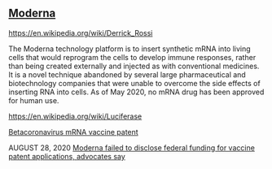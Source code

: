 <div class="menu-data" data-parent="#pages/blog/cv19/index"/></div>

## [Moderna](https://en.wikipedia.org/wiki/Moderna)


https://en.wikipedia.org/wiki/Derrick_Rossi

The Moderna technology platform is to insert synthetic mRNA into living cells that would reprogram the cells to develop immune responses, rather than being created externally and injected as with conventional medicines. It is a novel technique abandoned by several large pharmaceutical and biotechnology companies that were unable to overcome the side effects of inserting RNA into cells.  As of May 2020, no mRNA drug has been approved for human use.

https://en.wikipedia.org/wiki/Luciferase

[Betacoronavirus mRNA vaccine patent](http://patft.uspto.gov/netacgi/nph-Parser?Sect1=PTO1&Sect2=HITOFF&d=PALL&p=1&u=%2Fnetahtml%2FPTO%2Fsrchnum.htm&r=1&f=G&l=50&s1=10,702,600.PN.&OS=PN/10,702,600&RS=PN/10,702,600)


AUGUST 28, 2020
[Moderna failed to disclose federal funding for vaccine patent applications, advocates say](https://www.statnews.com/pharmalot/2020/08/28/moderna-covid19-vaccine-coronavirus-patents-darpa/)
